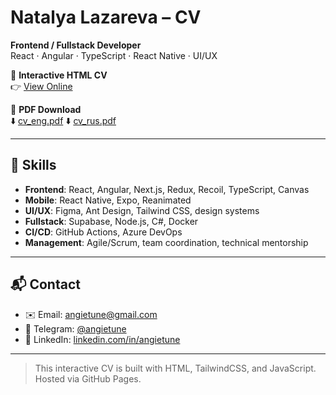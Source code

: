 # Natalya Lazareva – CV

**Frontend / Fullstack Developer**  
React · Angular · TypeScript · React Native · UI/UX

🔗 **Interactive HTML CV**  
👉 [View Online](https://angietune.github.io/CV/)

📄 **PDF Download**  
⬇️ [cv_eng.pdf](https://github.com/angietune/CV/raw/main/cv_eng.pdf)
⬇️ [cv_rus.pdf](https://github.com/angietune/CV/raw/main/cv_rus.pdf)

---

## 🧰 Skills

- **Frontend**: React, Angular, Next.js, Redux, Recoil, TypeScript, Canvas
- **Mobile**: React Native, Expo, Reanimated
- **UI/UX**: Figma, Ant Design, Tailwind CSS, design systems
- **Fullstack**: Supabase, Node.js, C#, Docker
- **CI/CD**: GitHub Actions, Azure DevOps
- **Management**: Agile/Scrum, team coordination, technical mentorship

---

## 📬 Contact

- ✉️ Email: [angietune@gmail.com](mailto:angietune@gmail.com)
- 💬 Telegram: [@angietune](https://t.me/angietune)
- 💼 LinkedIn: [linkedin.com/in/angietune](https://linkedin.com/in/angietune)

---

> This interactive CV is built with HTML, TailwindCSS, and JavaScript. Hosted via GitHub Pages.
